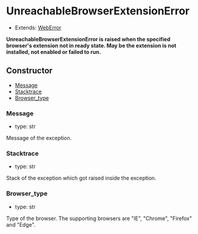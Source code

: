 # UnreachableBrowserExtensionError

- Extends: [WebError](./doc/api/python/exceptions/weberror.md)

**UnreachableBrowserExtensionError is raised when the specified browser's extension not in ready state. May be the extension is not installed, not enabled or failed to run.**

## Constructor<!-- {docsify-ignore} -->
- [Message](#message)
- [Stacktrace](#stacktrace)
- [Browser_type](#browser_type)


### Message
- type: str

Message of the exception.


### Stacktrace
- type: str

Stack of the exception which got raised inside the exception.

### Browser_type
- type: str

Type of the browser. The supporting browsers are "IE", "Chrome", "Firefox" and "Edge".